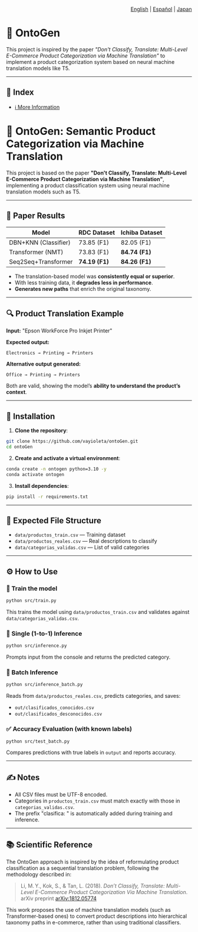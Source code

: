 <!-- Language toggle -->

<p align="right">
  <a href="/README.md"> English</a> | <a href="/docs/Readme_es.md"> Español</a> | <a href="/docs/Readme_jp.md"> Japan </a>
</p>

# 🧠 OntoGen

This project is inspired by the paper *"Don't Classify, Translate: Multi-Level E-Commerce Product Categorization via Machine Translation"* to implement a product categorization system based on neural machine translation models like T5.

---

## 🧭 Index

* [ℹ️ More Information](/docs/model.md)

# 🧠 OntoGen: Semantic Product Categorization via Machine Translation

This project is based on the paper **"Don't Classify, Translate: Multi-Level E-Commerce Product Categorization via Machine Translation"**, implementing a product classification system using neural machine translation models such as T5.

---

## 📑 Paper Results

| Model                | RDC Dataset    | Ichiba Dataset |
| -------------------- | -------------- | -------------- |
| DBN+KNN (Classifier) | 73.85 (F1)     | 82.05 (F1)     |
| Transformer (NMT)    | 73.83 (F1)     | **84.74 (F1)** |
| Seq2Seq+Transformer  | **74.19 (F1)** | **84.26 (F1)** |

* The translation-based model was **consistently equal or superior**.
* With less training data, it **degrades less in performance**.
* **Generates new paths** that enrich the original taxonomy.

---

## 🔍 Product Translation Example

**Input:** "Epson WorkForce Pro Inkjet Printer"

**Expected output:**

```
Electronics → Printing → Printers
```

**Alternative output generated:**

```
Office → Printing → Printers
```

Both are valid, showing the model’s **ability to understand the product’s context**.

---

## 🚀 Installation

1. **Clone the repository**:

```bash
git clone https://github.com/vayioleta/ontoGen.git
cd ontoGen
```

2. **Create and activate a virtual environment**:

```bash
conda create -n ontogen python=3.10 -y
conda activate ontogen
```

3. **Install dependencies**:

```bash
pip install -r requirements.txt
```

---

## 📂 Expected File Structure

* `data/productos_train.csv` — Training dataset
* `data/productos_reales.csv` — Real descriptions to classify
* `data/categorias_validas.csv` — List of valid categories

---

## ⚙️ How to Use

### 🔧 Train the model

```bash
python src/train.py
```

This trains the model using `data/productos_train.csv` and validates against `data/categorias_validas.csv`.

### 🔎 Single (1-to-1) Inference

```bash
python src/inference.py
```

Prompts input from the console and returns the predicted category.

### 🧪 Batch Inference

```bash
python src/inference_batch.py
```

Reads from `data/productos_reales.csv`, predicts categories, and saves:

* `out/clasificados_conocidos.csv`
* `out/clasificados_desconocidos.csv`

### ✅ Accuracy Evaluation (with known labels)

```bash
python src/test_batch.py
```

Compares predictions with true labels in `output` and reports accuracy.

---

## ✍️ Notes

* All CSV files must be UTF-8 encoded.
* Categories in `productos_train.csv` must match exactly with those in `categorias_validas.csv`.
* The prefix "clasifica: " is automatically added during training and inference.

---

## 📚 Scientific Reference

The OntoGen approach is inspired by the idea of reformulating product classification as a sequential translation problem, following the methodology described in:

> Li, M. Y., Kok, S., & Tan, L. (2018).
> *Don’t Classify, Translate: Multi-Level E-Commerce Product Categorization Via Machine Translation*.
> arXiv preprint [arXiv:1812.05774](https://arxiv.org/abs/1812.05774)

This work proposes the use of machine translation models (such as Transformer-based ones) to convert product descriptions into hierarchical taxonomy paths in e-commerce, rather than using traditional classifiers.
